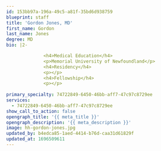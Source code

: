 ```yaml
---
id: 153bb97a-196a-49c5-a81f-35bd6d938759
blueprint: staff
title: 'Gordon Jones, MD'
first_name: Gordon
last_name: Jones
degree: MD
bio: |2-

              <h4>Medical Education</h4>
              <p>Memorial University of Newfoundland</p>
              <h4>Residency</h4>
              <p></p>
              <h4>Fellowship</h4>
              <p></p>
          
primary_specialty: 74722849-6450-46bb-aff7-47c97c8729ee
services:
  - 74722849-6450-46bb-aff7-47c97c8729ee
show_call_to_action: false
opengraph_title: '{{ meta_title }}'
opengraph_description: '{{ meta_description }}'
image: hh-gordon-jones.jpg
updated_by: b4edca85-1aed-4414-b76d-caa31d61829f
updated_at: 1696509611
---
```

